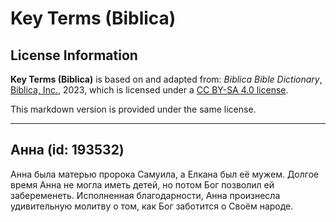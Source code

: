 # Key Terms (Biblica)

## License Information

**Key Terms (Biblica)** is based on and adapted from: _Biblica Bible Dictionary_, [Biblica, Inc.](https://www.biblica.com/), 2023, which is licensed under a [CC BY-SA 4.0 license](https://creativecommons.org/licenses/by-sa/4.0/legalcode.en).

This markdown version is provided under the same license.



--------------------------------

## Анна (id: 193532)

Анна была матерью пророка Самуила, а Елкана был её мужем. Долгое время Анна не могла иметь детей, но потом Бог позволил ей забеременеть. Исполненная благодарности, Анна произнесла удивительную молитву о том, как Бог заботится о Своём народе.



